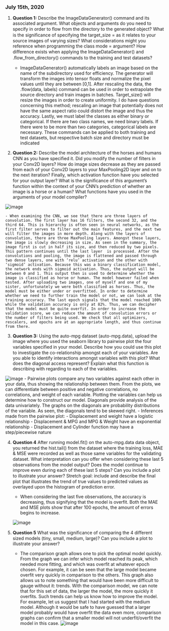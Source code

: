 ### July 15th, 2020

1. **Question 1:** Describe the ImageDataGenerator() command and its associated argument.  What objects and arguments do you need to specify in order to ﬂow from the directory to the generated object?  What is the signiﬁcance of specifying the target_size = as it relates to your source images of varying sizes? What considerations might you reference when programming the class mode = argument?  How diﬀerence exists when applying the ImageDataGenerator() and .ﬂow_from_directory() commands to the training and test datasets?

	- ImageDataGenerator() automatically labels an image based on the name of the subdirectory used for efficiency. The generator will transform the images into tensor floats and normalize the pixel values until they are between [0,1]. After rescaling the data, the .flow(data, labels) command can be used in order to extrapolate the source directory and train images in batches. Target_size() will resize the images in order to create uniformity. I do have questions concerning this method; rescaling an image that potentially does not have the same aspect ratio could distort the image and thus the accuracy. Lastly, we must label the classes as either binary or categorical. If there are two class names, we need binary labels. If there were to be more than two categories, categorical labels are necessary. These commands can be applied to both training and test datasets, but respective batch size and directory must be indicated
		
2. **Question 2:** Describe the model architecture of the horses and humans CNN as you have speciﬁed it.  Did you modify the number of ﬁlters in your Conv2D layers?  How do image sizes decrease as they are passed from each of your Conv2D layers to your MaxPooling2D layer and on to the next iteration?  Finally, which activation function have you selected for your output layer?  What is the signiﬁcance of this argument’s function within the context of your CNN’s prediction of whether an image is a horse or a human?  What functions have you used in the arguments of your model compiler?

![image](https://user-images.githubusercontent.com/67920563/87845626-ffc56e80-c896-11ea-9d1b-14f3f94dc5c1.png)

	- When examining the CNN, we see that there are three layers of convolution. The first layer has 16 filters, the second 32, and the third 64. This is hierarchy is often seen in neural networks, as the first filter serves to filter out the main features, and the next two will filter the images in more depth. Along with the layers of convolution, there are three MaxPooling layers. Amongst these layers, the image is slowly decreasing in size. As seen in the summary, the image first is cut in half its size, and then reduced by two pixels. This pattern continues until the last layer  is processed. After the convolutions and pooling, the image is flattened and passed through two dense layers, one with ‘relu’ activation and the other with ‘sigmoid’ activation. Because this was a binary classification model, the network ends with sigmoid activation. Thus, the output will be between 0 and 1. This output then is used to determine whether the image is classified as horse or human. The model however failed when tested. After uploading two images, one of myself and one of my sister, unfortunately we were both classified as horses. Thus, the model must be either under or overfitted. In order to determine whether we need to further train the model or not, we can look at the training accuracy. The last epoch signals that the model reached 100% while the validation accuracy is only at 82%. Thus, we can decipher that the model must be quite overfit. In order to increase the validation score, we can reduce the amount of convolution errors or the number of filters being used. We check that all optimizers, rescalers, and epochs are at an appropriate length, and thus continue from there.
	
3. **Question 3:** Using the auto-mpg dataset (auto-mpg.data), upload the image where you used the seaborn library to pairwise plot the four variables speciﬁed in your model.  Describe how you could use this plot to investigate the co-relationship amongst each of your variables.  Are you able to identify interactions amongst variables with this plot?  What does the diagonal access represent?  Explain what this function is describing with regarding to each of the variables.

![image](https://user-images.githubusercontent.com/67920563/87845606-d86ea180-c896-11ea-89b8-490d1f51f46e.png)
	- 	Pairwise plots compare any two variables against each other in your data, thus showing the relationship between them. From the plots, we can differentiate between positive and negative correlations, no correlations, and weight of each variable. Plotting the variables can help us determine how to construct our model. Diagonals provide analysis of the data univariately. The graphs on the diagonals are probability distributions of the variable. As seen, the diagonals tend to be skewed right. 
	- Inferences made from the pairwise plot:
    - Displacement and weight have a logistic relationship
    -	Displacement & MPG and MPG & Weight have an exponential relationship
    -	Displacement and Cylinder function may have a step/piecewise nature
    
	
4. **Question 4** After running model.ﬁt() on the auto-mpg.data data object, you returned the hist.tail() from the dataset where the training loss, MAE & MSE were recorded as well as those same variables for the validating dataset.  What interpretation can you oﬀer when considering these last 5 observations from the model output?  Does the model continue to improve even during each of these last 5 steps?  Can you include a plot to illustrate your answer?  Stretch goal: include and describe the ﬁnal plot that illustrates the trend of true values to predicted values as overlayed upon the histogram of prediction error.  
	- 	When considering the last five observations, the accuracy is decreasing, thus signifying that the model is overfit. Both the MAE and MSE plots show that after 100 epochs, the amount of errors begins to increase. 
	
	![image](https://user-images.githubusercontent.com/67920563/87845619-eb817180-c896-11ea-84eb-66d8267b4653.png)
  
5. **Question 5**   What was the signiﬁcance of comparing the 4 diﬀerent sized models (tiny, small, medium, large)?  Can you include a plot to illustrate your answer?
	- The comparison graph allows one to pick the optimal model quickly. From the graph we can infer which model reached its peak, which needed more fitting, and which was overfit at whatever epoch chosen. For example, it can be seen that the large model became overfit very quickly in comparison to the others. This graph also allows us to note something that would have been more difficult to gauge without it: trends. With the comparison model, we can note that for this set of data, the larger the model, the more quickly it overfits. Such trends can help us know how to improve the model. For example, let us suggest that I had started with the medium model. Although it would be safe to have guessed that a larger model probably would have overfit the data even more, comparison graphs can confirm that a smaller model will not underfit/overfit the model in this case. 
![image](https://user-images.githubusercontent.com/67920563/87845598-c260e100-c896-11ea-8149-8ecc908347a7.png)
